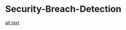 # Security-Breach-Detection
[alt text](https://github.com/pradeep-138/Security-Breach-Detection/blob/master/Smart%20locker-images/0001.jpg)
